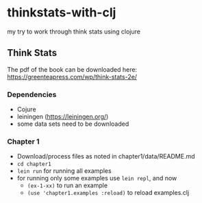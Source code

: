 # thinkstats-with-clj

my try to work through think stats using clojure

## Think Stats

The pdf of the book can be downloaded here: https://greenteapress.com/wp/think-stats-2e/

### Dependencies
   
   * Cojure
   * leiningen (https://leiningen.org/)
   * some data sets need to be downloaded

### Chapter 1

   * Download/process files as noted in chapter1/data/README.md
   * `cd chapter1`
   * `lein run` for running all examples
   * for running only some examples use `lein repl`, and now
       - `(ex-1-xx)` to run an example
       - `(use 'chapter1.examples :reload)` to reload examples.clj
